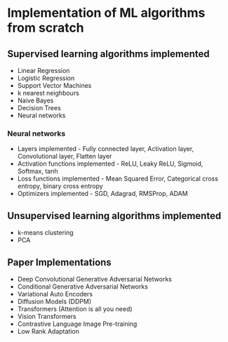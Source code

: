# Implementation of ML algorithms from scratch

## Supervised learning algorithms implemented

- Linear Regression
- Logistic Regression
- Support Vector Machines
- k nearest neighbours
- Naive Bayes
- Decision Trees
- Neural networks

### Neural networks
- Layers implemented - Fully connected layer, Activation layer, Convolutional layer, Flatten layer
- Activation functions implemented - ReLU, Leaky ReLU, Sigmoid, Softmax, tanh
- Loss functions implemented - Mean Squared Error, Categorical cross entropy, binary cross entropy
- Optimizers implemented - SGD, Adagrad, RMSProp, ADAM

## Unsupervised learning algorithms implemented

- k-means clustering
- PCA

## Paper Implementations

- Deep Convolutional Generative Adversarial Networks
- Conditional Generative Adversarial Networks
- Variational Auto Encoders
- Diffusion Models (DDPM)
- Transformers (Attention is all you need)
- Vision Transformers
- Contrastive Language Image Pre-training
- Low Rank Adaptation
